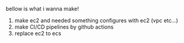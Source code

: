 bellow is what i wanna make!
1. make ec2 and needed something configures with ec2 (vpc etc...)
2. make CI/CD pipelines by github actions
3. replace ec2 to ecs
